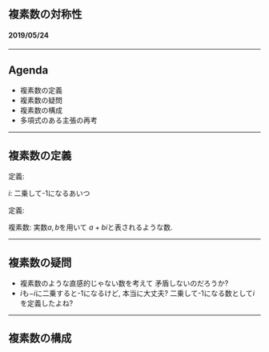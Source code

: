 <h2>複素数の対称性</h2>
<h4> 2019/05/24 </h4>

---

## Agenda

* 複素数の定義
* 複素数の疑問
* 複素数の構成
* 多項式のある主張の再考

---

## 複素数の定義

定義:

$i$: 二乗して-1になるあいつ

定義:

複素数: 実数$a, b$を用いて $a + bi$と表されるような数.

---

## 複素数の疑問

* 複素数のような直感的じゃない数を考えて 矛盾しないのだろうか?
* $i$も$-i$に二乗すると-1になるけど, 本当に大丈夫? 二乗して-1になる数として$i$を定義したよね?

---

## 複素数の構成
